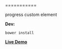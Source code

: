 <wx-progress/>
===========

progress custom element


**Dev:**

`bower install`



[**Live Demo**](https://p-wxiao.rhcloud.com/myelements/index.html)
